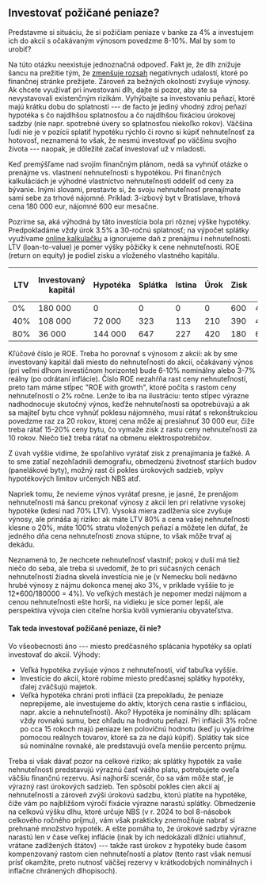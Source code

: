 ## Investovať požičané peniaze?

Predstavme si situáciu, že si požičiam peniaze v banke za 4% a investujem ich do akcií s očakávaným výnosom povedzme 8-10%. Mal by som to urobiť?

Na túto otázku neexistuje jednoznačná odpoveď. Fakt je, že dlh znižuje šancu na prežitie tým, že [zmenšuje rozsah](https://collabfund.com/blog/how-i-think-about-debt/) negatívnych udalostí, ktoré po finančnej stránke prežijete. Zároveň za bežných okolností zvyšuje výnosy. Ak chcete využívať pri investovaní dlh, dajte si pozor, aby ste sa nevystavovali existenčným rizikám. Vyhýbajte sa investovaniu peňazí, ktoré majú krátku dobu do splatnosti --- de facto je jediný vhodný zdroj peňazí hypotéka s čo najdlhšou splatnosťou a čo najdlhšou fixáciou úrokovej sadzby (nie napr. spotrebné úvery so splatnosťou niekoľko rokov). Väčšina ľudí nie je v pozícii splatiť hypotéku rýchlo či rovno si kúpiť nehnuteľnosť za hotovosť, neznamená to však, že nesmú investovať po väčšinu svojho života --- naopak, je dôležité začať investovať už v mladosti.

Keď premýšľame nad svojím finančným plánom, nedá sa vyhnúť otázke o prenájme vs. vlastnení nehnuteľnosti s hypotékou. Pri finančných kalkuláciách je výhodné vlastníctvo nehnuteľnosti oddeliť od ceny za bývanie. Inými slovami, prestavte si, že svoju nehnuteľnosť prenajímate sami sebe za trhové nájomné. Príklad: 3-izbový byt v Bratislave, trhová cena 180 000 eur, nájomné 600 eur mesačne.

Pozrime sa, aká výhodná by táto investícia bola pri rôznej výške hypotéky. Predpokladáme vždy úrok 3.5% a 30-ročnú splatnosť; na výpočet splátky využívame [online kalkulačku](https://www.financnykompas.sk/hypotekarna-kalkulacka) a ignorujeme daň z prenájmu i nehnuteľnosti. LTV (loan-to-value) je pomer výšky pôžičky k cene nehnuteľnosti. ROE (return on equity) je podiel zisku a vloženého vlastného kapitálu.

| LTV  | Investovaný kapitál | Hypotéka | Splátka | Istina | Úrok | Zisk | ROE  | ROE with growth | Cash flow |
|------|---------------------|----------|---------|--------|------|------|------|-----------------|-----------|
|  0%  |       180 000       |       0  |       0 |      0 |    0 |  600 | 4.0% |           6.0%  |       600 |
| 40%  |       108 000       |  72 000  |     323 |    113 |  210 |  390 | 4.3% |           7.7%  |       277 |
| 80%  |        36 000       | 144 000  |     647 |    227 |  420 |  180 | 6.0% |          16.0%  |       -47 |

Kľúčové číslo je ROE. Treba ho porovnať s výnosom z akcií: ak by sme investovaný kapitál dali miesto do nehnuteľnosti do akcií, očakávaný výnos (pri veľmi dlhom investičnom horizonte) bude 6-10% nominálny alebo 3-7% reálny (po odrátaní inflácie). Číslo ROE nezahŕňa rast ceny nehnuteľností, preto tam máme stĺpec "ROE with growth", ktoré počíta s rastom ceny nehnuteľností o 2% ročne. Lenže to iba na ilustráciu: tento stĺpec výrazne nadhodnocuje skutočný výnos, keďže nehnuteľnosti sa opotrebúvajú a ak sa majiteľ bytu chce vyhnúť poklesu nájomného, musí rátať s rekonštrukciou povedzme raz za 20 rokov, ktorej cena môže aj presiahnuť 30 000 eur, čiže treba rátať 15-20% ceny bytu, čo vymaže zisk z rastu ceny nehnuteľnosti za 10 rokov. Niečo tiež treba rátať na obmenu elektrospotrebičov.

Z úvah vyššie vidíme, že spoľahlivo vyrátať zisk z prenajímania je ťažké. A to sme zatiaľ nezohľadnili demografiu, obmedzenú životnosť starších budov (panelákové byty), možný rast či pokles úrokových sadzieb, vplyv hypotékových limitov určených NBS atď. 

Napriek tomu, že nevieme výnos vyrátať presne, je jasné, že prenájom nehnuteľnosti má šancu prekonať výnosy z akcií len pri relatívne vysokej hypotéke (kdesi nad 70% LTV). Vysoká miera zadlženia síce zvyšuje výnosy, ale prináša aj riziko: ak máte LTV 80% a cena vašej nehnuteľnosti klesne o 20%, máte 100% stratu vložených peňazí a môžete len dúfať, že jedného dňa cena nehnuteľnosti znova stúpne, to však môže trvať aj dekádu.

Neznamená to, že nechcete nehnuteľnosť vlastniť; pokoj v duši má tiež niečo do seba, ale treba si uvedomiť, že to pri súčasných cenách nehnuteľností žiadna skvelá investícia nie je (v Nemecku boli nedávno hrubé výnosy z nájmu dokonca menej ako 3%, v príklade vyššie to je 12*600/180000 = 4%). Vo veľkých mestách je nepomer medzi nájmom a cenou nehnuteľnosti ešte horší, na vidieku je síce pomer lepší, ale perspektíva vývoja cien citeľne horšia kvôli vymieraniu obyvateľstva.

#### Tak teda investovať požičané peniaze, či nie?

Vo všeobecnosti áno --- miesto predčasného splácania hypotéky sa oplatí investovať do akcií. Výhody:
* Veľká hypotéka zvyšuje výnos z nehnuteľnosti, viď tabuľka vyššie.
* Investície do akcií, ktoré robíme miesto predčasnej splátky hypotéky, ďalej zväčšujú majetok.
* Veľká hypotéka chráni proti inflácii (za prepokladu, že peniaze neprepijeme, ale investujeme do aktív, ktorých cena rastie s infláciou, napr. akcie a nehnuteľnosti). Ako? Hypotéka je nominálny dlh: splácam vždy rovnakú sumu, bez ohľadu na hodnotu peňazí. Pri inflácii 3% ročne po cca 15 rokoch majú peniaze len polovičnú hodnotu (keď ju vyjadríme pomocou reálnych tovarov, ktoré sa za ne dajú kúpiť). Splátky tak síce sú nominálne rovnaké, ale predstavujú oveľa menšie percento príjmu.

Treba si však dávať pozor na celkové riziko; ak splátky hypoték za vaše nehnuteľnosti predstavujú výraznú časť vášho platu, potrebujete oveľa väčšiu finančnú rezervu. Asi najhorší scenár, čo sa vám môže stať, je výrazný rast úrokových sadzieb. Ten spôsobí pokles cien akcií aj nehnuteľností a zároveň zvýši úrokovú sadzbu, ktorú platíte na hypotéke, čiže vám po najbližšom výročí fixácie výrazne narastú splátky. Obmedzenie na celkovú výšku dlhu, ktoré určuje NBS (v r. 2024 to bol 8-násobok celkového ročného príjmu), vám však prakticky znemožňuje nabrať si prehnané množstvo hypoték. A ešte pomáha to, že úrokové sadzby výrazne narastú len v čase veľkej inflácie (inak by ich nedokázali dlžníci utiahnuť, vrátane zadlžených štátov) --- takže rast úrokov z hypotéky bude časom kompenzovaný rastom cien nehnuteľností a platov (tento rast však nemusí prísť okamžite, preto nutnosť väčšej rezervy v krátkodobých nominálnych i inflačne chránených dlhopisoch).